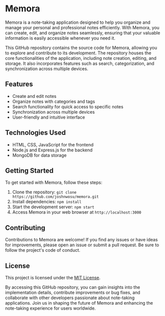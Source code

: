 # Memora

Memora is a note-taking application designed to help you organize and manage your personal and professional notes efficiently. With Memora, you can create, edit, and organize notes seamlessly, ensuring that your valuable information is easily accessible whenever you need it.

This GitHub repository contains the source code for Memora, allowing you to explore and contribute to its development. The repository houses the core functionalities of the application, including note creation, editing, and storage. It also incorporates features such as search, categorization, and synchronization across multiple devices.

## Features

- Create and edit notes
- Organize notes with categories and tags
- Search functionality for quick access to specific notes
- Synchronization across multiple devices
- User-friendly and intuitive interface

## Technologies Used

- HTML, CSS, JavaScript for the frontend
- Node.js and Express.js for the backend
- MongoDB for data storage

## Getting Started

To get started with Memora, follow these steps:

1. Clone the repository: `git clone https://github.com/joshnwosu/memora.git`
2. Install dependencies: `npm install`
3. Start the development server: `npm start`
4. Access Memora in your web browser at `http://localhost:3000`

## Contributing

Contributions to Memora are welcome! If you find any issues or have ideas for improvements, please open an issue or submit a pull request. Be sure to follow the project's code of conduct.

## License

This project is licensed under the [MIT License](https://opensource.org/licenses/MIT).

By accessing this GitHub repository, you can gain insights into the implementation details, contribute improvements or bug fixes, and collaborate with other developers passionate about note-taking applications. Join us in shaping the future of Memora and enhancing the note-taking experience for users worldwide.
